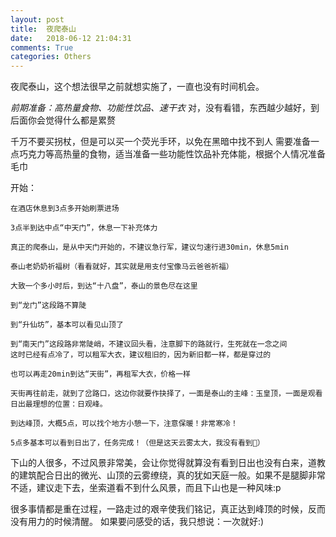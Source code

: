 ```yaml
---
layout: post
title:  夜爬泰山
date:   2018-06-12 21:04:31
comments: True
categories: Others
---
```


夜爬泰山，这个想法很早之前就想实施了，一直也没有时间机会。

*前期准备：高热量食物、功能性饮品、速干衣*
对，没有看错，东西越少越好，到后面你会觉得什么都是累赘

千万不要买拐杖，但是可以买一个荧光手环，以免在黑暗中找不到人
需要准备一点巧克力等高热量的食物，适当准备一些功能性饮品补充体能，根据个人情况准备毛巾

开始：
```
在酒店休息到3点多开始刷票进场

3点半到达中点“中天门”，休息一下补充体力

真正的爬泰山，是从中天门开始的，不建议急行军，建议匀速行进30min，休息5min

泰山老奶奶祈福树（看看就好，其实就是用支付宝像马云爸爸祈福）

大致一个多小时后，到达“十八盘”，泰山的景色尽在这里

到“龙门”这段路不算陡

到“升仙坊”，基本可以看见山顶了

到“南天门”这段路非常陡峭，不建议回头看，注意脚下的路就行，生死就在一念之间
这时已经有点冷了，可以租军大衣，建议租旧的，因为新旧都一样，都是穿过的

也可以再走20min到达“天街”，再租军大衣，价格一样

天街再往前走，就到了岔路口，这边你就要作抉择了，一面是泰山的主峰：玉皇顶，一面是观看日出最理想的位置：日观峰。

到达峰顶，大概5点，可以找个地方小憩一下，注意保暖！非常寒冷！

5点多基本可以看到日出了，任务完成！（但是这天云雾太大，我没有看到👋）
```

下山的人很多，不过风景非常美，会让你觉得就算没有看到日出也没有白来，道教的建筑配合日出的微光、山顶的云雾缭绕，真的犹如天庭一般。如果不是腿脚非常不适，建议走下去，坐索道看不到什么风景，而且下山也是一种风味:p

很多事情都是重在过程，一路走过的艰辛使我们铭记，真正达到峰顶的时候，反而没有用力的时候清醒。
如果要问感受的话，我只想说：一次就好:)